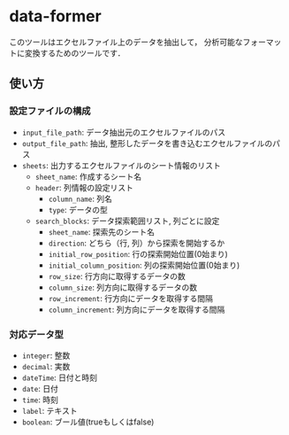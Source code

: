 # data-former

このツールはエクセルファイル上のデータを抽出して，
分析可能なフォーマットに変換するためのツールです．

## 使い方

### 設定ファイルの構成

* `input_file_path`: データ抽出元のエクセルファイルのパス
* `output_file_path`: 抽出, 整形したデータを書き込むエクセルファイルのパス
* `sheets`: 出力するエクセルファイルのシート情報のリスト
  * `sheet_name`: 作成するシート名
  * `header`: 列情報の設定リスト
    * `column_name`: 列名
    * `type`: データの型
  * `search_blocks`: データ探索範囲リスト, 列ごとに設定
    * `sheet_name`: 探索先のシート名
    * `direction`: どちら（行, 列）から探索を開始するか
    * `initial_row_position`: 行の探索開始位置(0始まり)
    * `initial_column_position`: 列の探索開始位置(0始まり)
    * `row_size`: 行方向に取得するデータの数
    * `column_size`: 列方向に取得するデータの数
    * `row_increment`: 行方向にデータを取得する間隔
    * `column_increment`: 列方向にデータを取得する間隔

### 対応データ型

* `integer`: 整数
* `decimal`: 実数
* `dateTime`: 日付と時刻
* `date`: 日付
* `time`: 時刻
* `label`: テキスト
* `boolean`: ブール値(trueもしくはfalse)
